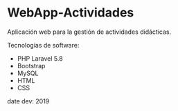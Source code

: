 # WebApp-Actividades
Aplicación web para la gestión de actividades didácticas.

Tecnologías de software:
  - PHP Laravel 5.8
  - Bootstrap
  - MySQL
  - HTML
  - CSS

date dev: 2019
